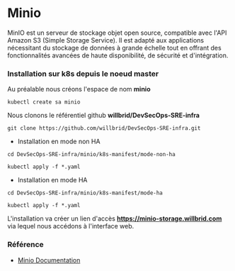 # Minio

MinIO est un serveur de stockage objet open source, compatible avec l'API Amazon S3 (Simple Storage Service). Il est adapté aux applications nécessitant du stockage de données à grande échelle tout en offrant des fonctionnalités avancées de haute disponibilité, de sécurité et d'intégration.

### Installation sur k8s depuis le noeud master

Au préalable nous créons l'espace de nom **minio**

```
kubectl create sa minio
```

Nous clonons le référentiel github **willbrid/DevSecOps-SRE-infra**

```
git clone https://github.com/willbrid/DevSecOps-SRE-infra.git
```

- Installation en mode non HA

```
cd DevSecOps-SRE-infra/minio/k8s-manifest/mode-non-ha
```

```
kubectl apply -f *.yaml
```

- Installation en mode HA

```
cd DevSecOps-SRE-infra/minio/k8s-manifest/mode-ha
```

```
kubectl apply -f *.yaml
```

L'installation va créer un lien d'accès **https://minio-storage.willbrid.com** via lequel nous accédons à l'interface web.

### Référence

- [Minio Documentation](https://min.io/docs)
